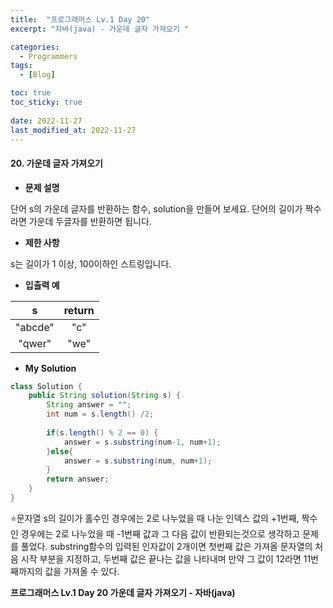 ```yaml
---
title:  "프로그래머스 Lv.1 Day 20"
excerpt: "자바(java) - 가운데 글자 가져오기 "

categories:
  - Programmers
tags:
  - [Blog]

toc: true
toc_sticky: true
 
date: 2022-11-27
last_modified_at: 2022-11-27
---
```


#### 20. 가운데 글자 가져오기


- **문제 설명** 

단어 s의 가운데 글자를 반환하는 함수, solution을 만들어 보세요. 단어의 길이가 짝수라면 가운데 두글자를 반환하면 됩니다.

- **제한 사항**

s는 길이가 1 이상, 100이하인 스트링입니다.

- **입출력 예**

|**s**|**return**|
|:---:|:---:|
|"abcde"|"c"|
|"qwer"|"we"|



- **My Solution**

```java
class Solution {
    public String solution(String s) {
        String answer = "";
        int num = s.length() /2;
        
        if(s.length() % 2 == 0) {
            answer = s.substring(num-1, num+1);
        }else{
            answer = s.substring(num, num+1);
        }
        return answer;
    }
}
```

⭐문자열 s의 길이가 홀수인 경우에는 2로 나누었을 때 나눈 인덱스 값의 +1번째, 짝수인 경우에는 2로 나누었을 때 -1번째 값과 그 다음 값이 반환되는것으로 생각하고 문제를 풀었다. substring함수의 입력된 인자값이 2개이면 첫번째 값은 가져올 문자열의 처음 시작 부분을 지정하고, 두번째 값은 끝나는 값을 나타내며 만약 그 값이 12라면 11번째까지의 값을 가져올 수 있다.


**프로그래머스 Lv.1 Day 20 가운데 글자 가져오기 - 자바(java)**